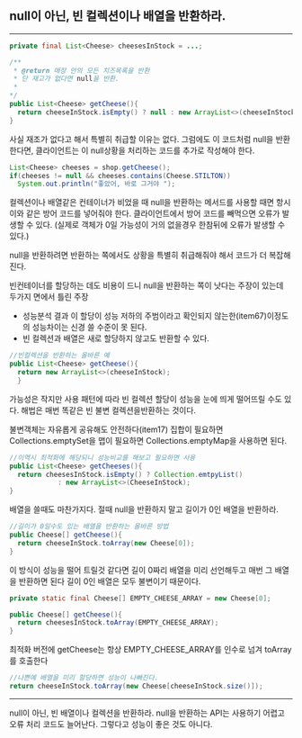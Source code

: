 ## null이 아닌, 빈 컬렉션이나 배열을 반환하라.

---

```java
private final List<Cheese> cheesesInStock = ...;

/**
 * @return 매장 안의 모든 치즈목록을 반환
 * 단 재고가 없다면 null을 반환.
 *
*/
public List<Cheese> getCheese(){
  return cheeseInStock.isEmpty() ? null : new ArrayList<>(cheeseInStock);
}
```

사실 재조가 없다고 해서 특별히 취급할 이유는 없다. 그럼에도 이 코드처럼 null을 반환한다면, 클라이언트는 이 null상황을 처리하는 코드를 추가로 작성해야 한다.

```java
List<Cheese> cheeses = shop.getCheese();
if(cheeses != null && cheeses.contains(Cheese.STILTON))
  System.out.println("좋았어, 바로 그거야 ");
```

컬렉션이나 배열같은 컨테이너가 비었을 때 null을 반환하는 메서드를 사용할 때면 항시 이와 같은 방어 코드를 넣어줘야 한다. 클라이언트에서 방어 코드를 빼먹으면 오류가 발생할 수 있다. (실제로 객체가 0일 가능성이 거의 없을경우 한참뒤에 오류가 발생할 수 있다.)

null을 반환하려면 반환하는 쪽에서도 상황을 특별히 취급해줘야 해서 코드가 더 복잡해 진다.

빈컨테이너를 할당하는 데도 비용이 드니 null을 반환하는 쪽이 낫다는 주장이 있는데 두가지 면에서 틀린 주장

-   성능분석 결과 이 할당이 성능 저하의 주범이라고 확인되지 않는한(item67)이정도의 성능차이는 신경 쓸 수준이 못 된다.
-   빈 컬렉션과 배열은 새로 할당하지 않고도 반환할 수 있다.

```java
//빈컬렉션을 반환하는 올바른 예
public List<Cheese> getCheese(){
  return new ArrayList<>(cheeseInStock);
  }
```

가능성은 작지만 사용 패턴에 따라 빈 컬렉션 할당이 성능을 눈에 띄게 떨어뜨릴 수도 있다. 해법은 매번 똑같은 빈 불변 컬렉션을반환하는 것이다.

불변객체는 자유롭게 공유해도 안전하다(item17) 집합이 필요하면 Collections.emptySet을 맵이 필요하면 Collections.emptyMap을 사용하면 된다.

```java
//이역시 최적화에 해당되니 성능비교를 해보고 필요하면 사용
public List<Cheese> getCheeses(){
  return cheesesInStock.isEmpty() ? Collection.emtpyList()
            : new ArrayList<>(CheeseInStock);
}
```

배열을 쓸때도 마찬가지다. 절때 null을 반환하지 말고 길이가 0인 배열을 반환하라.

```java
//길이가 0일수도 있는 배열을 반환하는 올바른 방법
public Cheese[] getCheese(){
  return cheeseInStock.toArray(new Cheese[0]);
}
```

이 방식이 성능을 떨어 트릴것 같다면 길이 0짜리 배열을 미리 선언해두고 매번 그 배열을 반환하면 된다 길이 0인 배열은 모두 불변이기 때문이다.

```java
private static final Cheese[] EMPTY_CHEESE_ARRAY = new Cheese[0];

public Cheese[] getCheese(){
  return cheesesInStock.toArray(EMPTY_CHEESE_ARRAY);
}
```

최적화 버전에 getCheese는 항상 EMPTY_CHEESE_ARRAY를 인수로 넘겨 toArray를 호출한다

```java
//나쁜예 배열을 미리 할당하면 성능이 나빠진다.
return cheeseInStock.toArray(new Cheese[cheeseInStock.size()]);
```

---

null이 아닌, 빈 배열이나 컬렉션을 반환하라. null을 반환하는 API는 사용하기 어렵고 오류 처리 코드도 늘어난다. 그렇다고 성능이 좋은 것도 아니다.
